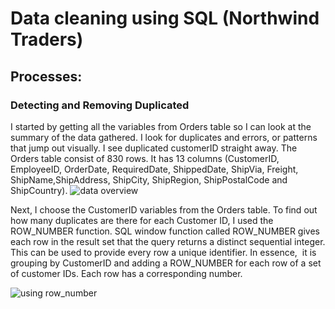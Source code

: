 # Data cleaning using SQL (Northwind Traders)  

## Processes:

### Detecting and Removing Duplicated
I started by getting all the variables from Orders table so I can look at the summary of the data gathered. I look for duplicates and errors, or patterns that jump out visually. I see duplicated customerID straight away. The Orders table consist of 830 rows. It has 13 columns (CustomerID, EmployeeID, OrderDate, RequiredDate, ShippedDate, ShipVia, Freight, ShipName,ShipAddress, ShipCity, ShipRegion, ShipPostalCode and ShipCountry).
![data overview](https://github.com/Dataminant/Data-cleaning-using-SQL-Northwind-Traders-/blob/399511958396e5d2534d671965183d57a86657f3/Data%20cleaning%20using%20SQL%20(Northwind%20Traders)/Questions/Data%20Overview.jpg)

Next, I choose the CustomerID variables from the Orders table. To find out how many duplicates are there for each Customer ID, I used the ROW_NUMBER function. SQL window function called ROW_NUMBER gives each row in the result set that the query returns a distinct sequential integer. This can be used to provide every row a unique identifier. In essence,  it is grouping by CustomerID and adding a ROW_NUMBER for each row of a set of customer IDs. Each row has a corresponding number.

![using row_number](https://github.com/Dataminant/Data-cleaning-using-SQL-Northwind-Traders-/blob/399511958396e5d2534d671965183d57a86657f3/Data%20cleaning%20using%20SQL%20(Northwind%20Traders)/Questions/Uisng%20the%20ROW_NUMBER%20function%20to%20detect%20how%20many%20duplicates%20there%20are%20for%20each%20Customer%20ID.jpg)

